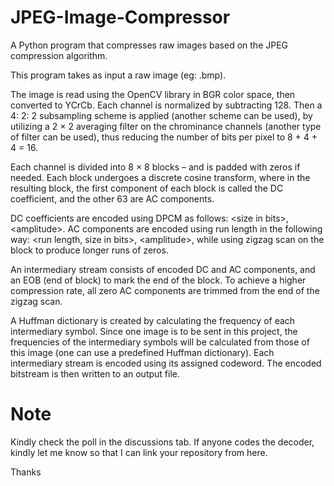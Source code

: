 # JPEG-Image-Compressor
A Python program that compresses raw images based on the JPEG compression algorithm.

This program takes as input a raw image (eg: .bmp).

The image is read using the OpenCV library in BGR color space, then converted to YCrCb. Each channel is normalized by subtracting 128. Then a 4: 2: 2 subsampling scheme is applied (another scheme can be used), by utilizing a 2 × 2 averaging filter on the chrominance channels (another type of filter can be used), thus reducing the number of bits per pixel to 8 + 4 + 4 = 16.

Each channel is divided into 8 × 8 blocks – and is padded with zeros if needed. Each block undergoes a discrete cosine transform, where in the resulting block, the first component of each block is called the DC coefficient, and the other 63 are AC components.

DC coefficients are encoded using DPCM as follows: \<size in bits\>, \<amplitude\>. AC components are encoded using run length in the following way: \<run length, size in bits\>, \<amplitude\>, while using zigzag scan on the block to produce longer runs of zeros.
  
An intermediary stream consists of encoded DC and AC components, and an EOB (end of block) to mark the end of the block. To achieve a higher compression rate, all zero AC components are trimmed from the end of the zigzag scan.
  
A Huffman dictionary is created by calculating the frequency of each intermediary symbol. Since one image is to be sent in this project, the frequencies of the intermediary symbols will be calculated from those of this image (one can use a predefined Huffman dictionary). Each intermediary stream is encoded using its assigned codeword. The encoded bitstream is then written to an output file.

# Note
Kindly check the poll in the discussions tab.
If anyone codes the decoder, kindly let me know so that I can link your repository from here.

Thanks
